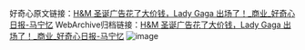 好奇心原文链接：[H&M 圣诞广告花了大价钱，Lady Gaga 出场了！_商业_好奇心日报-马宁忆](https://www.qdaily.com/articles/3935.html)
WebArchive归档链接：[H&M 圣诞广告花了大价钱，Lady Gaga 出场了！_商业_好奇心日报-马宁忆](http://web.archive.org/web/20190623153257/https://www.qdaily.com/articles/3935.html)
![image](http://ww3.sinaimg.cn/large/007d5XDpgy1g3vdls3d5tj30u02uz1kx)